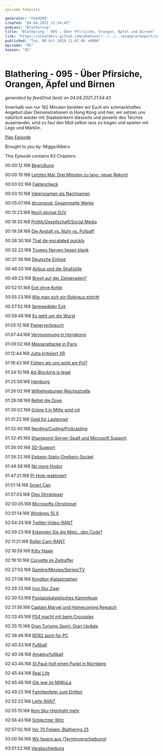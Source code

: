 ```yaml
---
episode template

generator: "Feed2Md"
created: "04.04.2021 21:54:43"
podcast: "Blathering"
title: "Blathering - 095 - Über Pfirsiche, Orangen, Äpfel und Birnen"
link: "https://olealbers.github.com/whatever/../../../example/export/seasons/4/2019/10/Blathering - 095 - Über Pfirsiche, Orangen, Äpfel und Birnen.md"
published: "Tue, 08 Oct 2019 11:07:06 +0000"
episode: "95"
Season: "95"
---
```


# Blathering - 095 - Über Pfirsiche, Orangen, Äpfel und Birnen
_generated by feed2md (test) on 04.04.2021 21:54:43_

Innerhalb von nur 182 Minuten bereiten wir Euch ein schmackhaftes Angebot über Demonstrationen in Hong Kong und hier, wir setzen uns natürlich wieder mit Staatslenkern diesseits und jenseits des Teiches auseinander, sind zu faul den Müll selbst raus zu tragen und spielen mit Lego und Märklin.

[Play Episode](https://www.blathering.de/podlove/file/963/s/feed/c/mp3/blathering_095.mp3)

Brought to you by: Migge/Albers

This Episode contains 63 Chapters:


00:00:12.168 [Begrüßung]()

00:00:19.168 [Letztes Mal: Drei Minuten zu lang, neuer Rekord](https://auphonic.com/donate_credits?user=blathering)

00:03:02.168 [Faktencheck]()

00:03:10.168 [Vatersnamen als Nachnamen](https://de.wikipedia.org/wiki/Nordgermanischer_Personenname#Vatersnamen_als_Nachnamen)

00:05:07.168 [@compod: Gesammelte Werke](https://twitter.com/search?q=(from%3Acompod)%20(%40blathering_pod)%20until%3A2019-10-08%20since%3A2019-10-03&src=typed_query&f=live)

00:15:23.168 [Noch einmal SUV](https://www.adac.de/rund-ums-fahrzeug/auto-kaufen-verkaufen/kauftipps/suv-standardmodell-vergleich/)

00:19:35.168 [Politik/Gesellschaft/Social Media]()

00:19:39.168 [Die Anstalt vs. Nuhr vs. Pufpaff](https://mediathekviewweb.de/#query=Sebastian%20Pufpaff%20Wir%20nach)

00:26:30.168 [That de-escalated quickly](https://www.spiegel.de/wirtschaft/soziales/klimapaket-regierung-schwaecht-klimaschutzziele-deutlich-ab-a-1290254.html)

00:32:22.168 [Trumps Nerven liegen blank](https://taz.de/Donald-Trump-flippt-aus/!5628031/)

00:37:38.168 [Deutsche Einheit](https://www.t-online.de/nachrichten/wissen/geschichte/id_86519890/ddr-historiker-stefan-wolle-heutige-meckerstimmung-ist-ein-ddr-relikt-.html)

00:46:20.168 [Airbus und die Strafzölle](https://www.tagesschau.de/wirtschaft/usa-eu-strafzoelle-airbus-103.html)

00:49:23.168 [Brexit auf der Zielgeraden?](https://www.spiegel.de/politik/ausland/brexit-abkommen-eu-gibt-grossbritannien-noch-eine-woche-a-1290270.html)

00:52:51.168 [Exit ohne Kohle](https://taz.de/Aussteigerprogramm-fuer-Nazis/!5631129/)

00:55:23.168 [Wie man sich ein Rotkreuz eintritt](https://twitter.com/a79ac1/status/1180459329826295808)

00:57:52.168 [Spreewälder Exit](https://www.n-tv.de/politik/Hirse-Boykott-erzuernt-AfD-und-Anhaenger-article21312929.html)

00:59:48.168 [Es geht um die Wurst](https://www.sueddeutsche.de/panorama/wurst-skandal-listerien-1.4630446)

01:05:12.168 [Papierverbrauch](https://www.zdf.de/nachrichten/heute/spitzenreiter-unter-g20-laendern-deutsche-verbrauchen-viel-papier-100.html)

01:07:44.168 [Vermummung in Hongkong](https://www.tagesschau.de/ausland/hongkong-979.html)

01:09:02.168 [Messerattacke in Paris](https://www.derstandard.at/story/2000109545478/frankreich-will-nach-messerattacke-staerker-gegen-radikalisierung-vorgehen?ref=rss)

01:12:44.168 [Jutta kritisiert XR](https://logbuch-netzpolitik.de/lnp315-rebellionstinder)

01:18:43.168 [Fühlen wir uns wohl am Pol?](https://twitter.com/roddi/status/1174719432469504000)

01:24:10.168 [Ad-Blocking is legal](https://eyeo.com/verfassungsgericht_starkt-_adblocking/)

01:25:59.168 [Hamburg]()

01:26:02.168 [Wilhelmsburger Reichsstraße](https://www.ndr.de/nachrichten/hamburg/Wilhelmsburg-Neue-B75-fuer-Verkehr-freigegeben,reichsstrasse158.html)

01:28:08.168 [Rettet die Dove](https://www.hamburg1.de/nachrichten/42358/Bootsdemo_zur_Erhaltung_der_Dove_Elbe.html)

01:30:02.168 [Grüne II in Mitte wird rot](https://www.hamburg1.de/nachrichten/42324/Gruene_2_Fraktion_wechselt_zur_SPD.html)

01:31:22.168 [Geld für Lastenrad](https://www.hamburg1.de/nachrichten/42349/Neues_Foerderprogramm_fuer_Lastenraeder.html)

01:32:40.168 [Nerding/Coding/Podcasting]()

01:32:45.168 [Sharepoint-Server-Spaß und Microsoft Support]()

01:36:00.168 [3D-Support](https://twitter.com/schaarsen/status/1179857550361141248)

01:39:22.168 [Einbein-Stativ-Dreibein-Sockel](https://www.amazon.de/St%C3%A4nder-Einbeinstativ-Unterst%C3%BCtzung-Standfu%C3%9F-Camcorder/dp/B011XYKVF0)

01:44:58.168 [No more Hodor](https://www.heise.de/newsticker/meldung/Smarter-Tueroeffner-Nello-Ab-18-Oktober-ohne-Funktion-4545084.html)

01:47:21.168 [Pi-Hole reaktiviert](https://twitter.com/stammtischphilo/status/1180524244993753089)

01:51:14.168 [Smart Can](https://gizmodo.com/this-self-driving-garbage-can-remembers-to-take-the-tra-1838621440)

01:57:03.168 [Oles Ohrstöpsel](https://twitter.com/stammtischphilo/status/1180419445954678784)

02:00:05.168 [Microsofts Ohrstöpsel](https://www.golem.de/news/surface-earbuds-microsofts-ohrstoepsel-steuern-powerpoint-praesentationen-1910-144252.html)

02:01:14.168 [Windows 10 X](https://www.zdnet.de/88370581/windows-10-x-microsoft-stellt-betriebssystem-fuer-dual-screen-tablets-vor/)

02:04:24.168 [Twitter-Video-RANT](https://twitter.com/tmigge/status/1180431258775703557)

02:09:23.168 [Erkennen Sie die Melo...den Code?](https://twitter.com/stammtischphilo/status/1180746949768679425)

02:11:21.168 [Rollei-Cam-RANT](https://www.hubit.de/ueber-180-000-webcams-mit-kritischer-sicherheitsluecke/)

02:16:59.168 [Kitty Hawk](https://www.golem.de/news/heaviside-kitty-hawk-stellt-neues-elektroflugzeug-vor-1910-144264.html)

02:19:10.168 [Corvette im Zeitraffer](https://twitter.com/tmigge/status/1180857019085082625)

02:27:02.168 [Gaming/Movies/Serien/TV]()

02:27:08.168 [Konditor-Katastrophen](https://www.youtube.com/watch?v=pb7CBZ952zs)

02:29:33.168 [Iron Sky Zwei](https://de.wikipedia.org/wiki/Iron_Sky:_The_Coming_Race)

02:30:53.168 [Postapokalyptisches Kaminfeuer](https://twitter.com/stammtischphilo/status/1180443828349747201)

02:31:56.168 [Captain Marvel und Homecoming Rewatch](https://www.youtube.com/watch?v=NbtWURTG1ys)

02:33:45.168 [PS4 macht mit beim Crossplay](https://www.golem.de/news/playstation-4-betastatus-von-crossplay-beendet-1910-144242.html)

02:35:15.168 [Gran Turismo Sport: Gran Update](https://www.gran-turismo.com/de/products/gtsport/)

02:38:46.168 [RDR2 auch für PC](https://www.golem.de/news/rockstar-games-red-dead-redemption-2-erscheint-fuer-windows-pc-und-stadia-1910-144267.html)

02:40:33.168 [Fußball]()

02:40:38.168 [Amateurfußball](http://www.fussball.de/spiel/condor-3-eilbek-3/-/spiel/027I7R1NTG000000VS5489B4VU9HDBC9#!/)

02:43:46.168 [St.Pauli holt einen Punkt in Nürnberg](https://www.fcstpauli.com/matches/2019-2020-9-1-fc-nuernberg-vs-fc-st-pauli/)

02:45:44.168 [Real Life]()

02:45:48.168 [Ole war im MiWuLa](https://twitter.com/stammtischphilo/status/1180814887020302336)

02:49:22.168 [Familienfeier zum Dritten](https://twitter.com/tmigge/status/1179684825067864065)

02:52:23.168 [Liefe-RANT](https://twitter.com/stammtischphilo/status/1180067096623030272)

02:55:15.168 [Kein Sky-Highlight mehr](https://twitter.com/stammtischphilo/status/1180777106801856512)

02:56:43.168 [Schlechter Witz]()

02:57:02.168 [Vor 70 Folgen: Blathering 25](https://www.blathering.de/2017/05/blathering-025-phishen-auf-steuerbord-im-sonnenschein/)

03:00:56.168 [Wir fasern aus (Terminverschiebung)]()

03:01:52.168 [Verabschiedung]()


